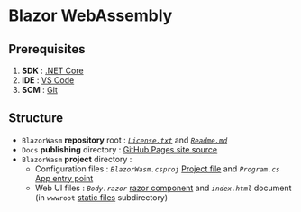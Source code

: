 # Blazor WebAssembly

## Prerequisites
1. **SDK** : [.NET Core](https://dotnet.microsoft.com/download)
2. **IDE** : [VS Code](https://code.visualstudio.com/download)
3. **SCM** : [Git](https://git-scm.com/downloads)

## Structure
- `BlazorWasm` **repository** root : [*`License.txt`*](https://help.github.com/en/github/creating-cloning-and-archiving-repositories/licensing-a-repository) and [*`Readme.md`*](https://help.github.com/en/github/creating-cloning-and-archiving-repositories/about-readmes)
- `Docs` **publishing** directory : [GitHub Pages site source](https://help.github.com/en/github/working-with-github-pages/configuring-a-publishing-source-for-your-github-pages-site#choosing-a-publishing-source)
- `BlazorWasm` **project** directory :
  - Configuration files : *`BlazorWasm.csproj`* [Project file](https://docs.microsoft.com/en-us/dotnet/architecture/blazor-for-web-forms-developers/project-structure#project-file) and *`Program.cs`* [App entry point](https://docs.microsoft.com/en-us/dotnet/architecture/blazor-for-web-forms-developers/project-structure#entry-point)
  - Web UI files : *`Body.razor`* [razor component](https://docs.microsoft.com/en-us/dotnet/architecture/blazor-for-web-forms-developers/project-structure#razor-components) and *`index.html`* document (in `wwwroot` [static files](https://docs.microsoft.com/en-us/dotnet/architecture/blazor-for-web-forms-developers/project-structure#static-files) subdirectory)
